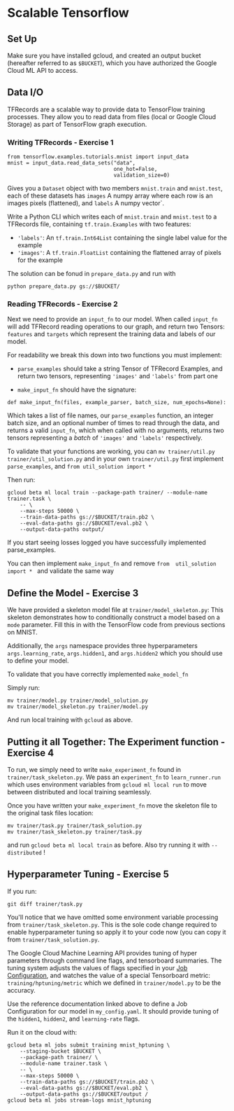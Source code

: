 # Scalable Tensorflow

## Set Up

Make sure you have installed gcloud, and created an output bucket (hereafter referred to as `$BUCKET`), which you have authorized the Google Cloud ML API to access.

## Data I/O

TFRecords are a scalable way to provide data to TensorFlow training processes. They allow you to read data from files (local or Google Cloud Storage) as part of TensorFlow graph execution.

### Writing TFRecords - Exercise 1

```
from tensorflow.examples.tutorials.mnist import input_data
mnist = input_data.read_data_sets("data",
                                  one_hot=False,
                                  validation_size=0)
```

Gives you a `Dataset` object with two members `mnist.train` and `mnist.test`, each of these datasets has `images` A numpy array where each row is an images pixels (flattened), and `labels` A numpy vector`.

Write a Python CLI which writes each of `mnist.train` and `mnist.test` to a TFRecords file, containing `tf.train.Examples` with two features:

* `'labels'`: An `tf.train.Int64List` containing the single label value for the example
* `'images'`: A `tf.train.FloatList` containing the flattened array of pixels for the example

The solution can be fonud in `prepare_data.py` and run with

```
python prepare_data.py gs://$BUCKET/
```

### Reading TFRecords - Exercise 2

Next we need to provide an `input_fn` to our model. When called `input_fn` will add TFRecord reading operations to our graph, and return two Tensors: `features` and `targets` which represent the training data and labels of our model.

For readability we break this down into two functions you must implement:

* `parse_examples` should take a string Tensor of TFRecord Examples, and return two tensors, representing `'images'` and `'labels'` from part one

* `make_input_fn` should have the signature:

```
def make_input_fn(files, example_parser, batch_size, num_epochs=None):
```

Which takes a list of file names, our `parse_examples` function, an integer batch size, and an optional number of times to read through the data, and returns a valid `input_fn`, which when called with no arguments, returns two tensors representing a *batch* of `'images'` and `'labels'` respectively.

To validate that your functions are working, you can `mv trainer/util.py trainer/util_solution.py` and in your own `trainer/util.py` first implement `parse_examples`, and `from util_solution import * `

Then run:

```
gcloud beta ml local train --package-path trainer/ --module-name trainer.task \
    -- \
    --max-steps 50000 \
    --train-data-paths gs://$BUCKET/train.pb2 \
    --eval-data-paths gs://$BUCKET/eval.pb2 \
    --output-data-paths output/
```

If you start seeing losses logged you have successfully implemented parse_examples.

You can then implement `make_input_fn` and remove `from  util_solution import * ` and validate the same way

## Define the Model - Exercise 3

We have provided a skeleton model file at `trainer/model_skeleton.py`: This skeleton demonstrates how to conditionally construct a model based on a `mode` parameter. Fill this in with the TensorFlow code from previous sections on MNIST. 

Additionally, the `args` namespace provides three hyperparameters `args.learning_rate`, `args.hidden1`, and `args.hidden2` which you should use to define your model.

To validate that you have correctly implemented `make_model_fn`

Simply run:

```
mv trainer/model.py trainer/model_solution.py
mv trainer/model_skeleton.py trainer/model.py
```

And run local training with `gcloud` as above.

## Putting it all Together: The Experiment function - Exercise 4

To run, we simply need to write `make_experiment_fn` found in `trainer/task_skeleton.py`. We pass an `experiment_fn` to `learn_runner.run` which uses environment variables from `gcloud ml local run` to move between distributed and local training seamlessly.

Once you have written your `make_experiment_fn` move the skeleton file to the original task files location:

```
mv trainer/task.py trainer/task_solution.py
mv trainer/task_skeleton.py trainer/task.py
```


 and run `gcloud beta ml local train` as before. Also try running it with `--distributed` ! 

## Hyperparameter Tuning - Exercise 5

If you run:

```
git diff trainer/task.py
```

You'll notice that we have omitted some environment variable processing from `trainer/task_skeleton.py`. This is the sole code change required to enable hyperparameter tuning so apply it to your code now (you can copy it from `trainer/task_solution.py`.

The Google Cloud Machine Learning API provides tuning of hyper parameters through command line flags, and tensorboard summaries. The tuning system adjusts the values of flags specified in your [Job Configuration](https://cloud.google.com/ml/reference/rest/v1beta1/projects.jobs#TrainingInput), and watches the value of a special Tensorboard metric:
`training/hptuning/metric` which we defined in `trainer/model.py` to be the accuracy.


Use the reference documentation linked above to define a Job Configuration for our model in `my_config.yaml`. It should provide tuning of the `hidden1`, `hidden2`, and `learning-rate` flags.

Run it on the cloud with:

```
gcloud beta ml jobs submit training mnist_hptuning \
    --staging-bucket $BUCKET \
    --package-path trainer/ \
    --module-name trainer.task \
    -- \
    --max-steps 50000 \
    --train-data-paths gs://$BUCKET/train.pb2 \
    --eval-data-paths gs://$BUCKET/eval.pb2 \
    --output-data-paths gs://$BUCKET/output /
gcloud beta ml jobs stream-logs mnist_hptuning
```
